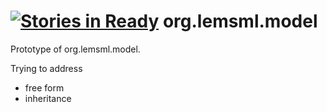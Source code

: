 [![Stories in Ready](https://badge.waffle.io/tarelli/org.lemsml.model.png?label=ready&title=Ready)](https://waffle.io/tarelli/org.lemsml.model)
org.lemsml.model
================

Prototype of org.lemsml.model.

Trying to address
 - free form
 - inheritance
 

